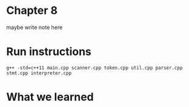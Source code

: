 # Chapter 8
maybe write note here

# Run instructions
```
g++ -std=c++11 main.cpp scanner.cpp token.cpp util.cpp parser.cpp stmt.cpp interpreter.cpp
```

# What we learned
